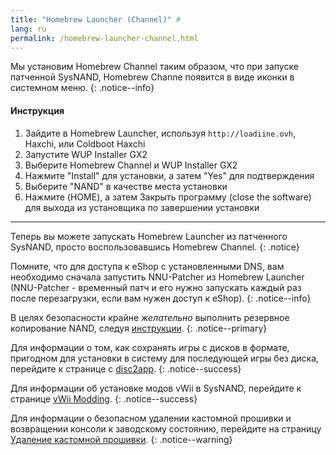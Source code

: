 ```yaml
---
title: "Homebrew Launcher (Channel)" #
lang: ru
permalink: /homebrew-launcher-channel.html
---
```


Мы установим Homebrew Channel таким образом, что при запуске патченной SysNAND, Homebrew Channe появится в виде иконки в системном меню.
{: .notice--info}

#### Инструкция

1. Зайдите в Homebrew Launcher, используя `http://loadiine.ovh`, Haxchi, или Coldboot Haxchi
1. Запустите WUP Installer GX2
1. Выберите Homebrew Channel и WUP Installer GX2
1. Нажмите "Install" для установки, а затем "Yes" для подтверждения
1. Выберите "NAND" в качестве места установки
1. Нажмите (HOME), а затем Закрыть программу (close the software) для выхода из установщика по завершении установки

___

Теперь вы можете запускать Homebrew Launcher из патченного SysNAND, просто воспользовавшись Homebrew Channel.
{: .notice}

Помните, что для доступа к eShop с установленными DNS, вам необходимо сначала запустить NNU-Patcher из Homebrew Launcher (NNU-Patcher - временный патч и его нужно запускать каждый раз после перезагрузки, если вам нужен доступ к eShop).
{: .notice--info}

В целях безопасности крайне *желательно* выполнить резервное копирование NAND, следуя [инструкции](nand-backup).
{: .notice--primary}

Для информации о том, как сохранять игры с дисков в формате, пригодном для установки в систему для последующей игры без диска, перейдите к странице с [disc2app](disc2app).
{: .notice--success}

Для информации об установке модов vWii в SysNAND, перейдите к странице [vWii Modding](vwii-modding).
{: .notice--success}

Для информации о безопасном удалении кастомной прошивки и возвращении консоли к заводскому состоянию, перейдите на страницу [Удаление кастомной прошивки](uninstall-cfw).
{: .notice--warning}
